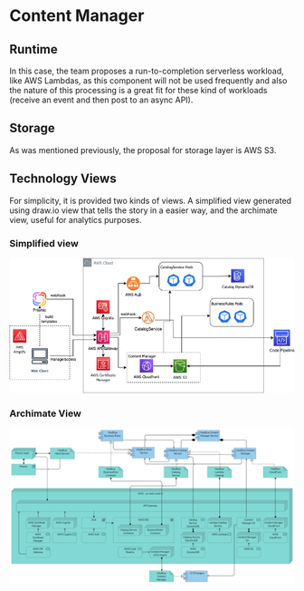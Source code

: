 # Content Manager

## Runtime

In this case, the team proposes a run-to-completion serverless workload, like AWS Lambdas, as this component will not be used frequently and also the nature of this processing is a great fit for these kind of workloads (receive an event and then post to an async API).


## Storage

As was mentioned previously, the proposal for storage layer is AWS S3.

## Technology Views

For simplicity, it is provided two kinds of views. A simplified view generated using draw.io view that tells the story in a easier way, and the archimate view, useful for analytics purposes.

### Simplified view

![Drawio Content Manager](/Assets/drawio-tech-cms.png "Content Manager in draw.io")

### Archimate View

![Archi Content Manager](/Assets/HeyBlue-Content-Manager-Service-Technology.png "Content Manager in Archi")